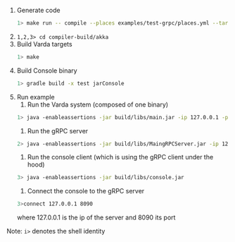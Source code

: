 
1. Generate code
    ```bash
    1> make run -- compile --places examples/test-grpc/places.yml --targets examples/test-grpc/targets.yml --filename examples/test-grpc/test.spec --impl examples/test-grpc/test.impl --provenance 0
    ```
1. ```1,2,3> cd compiler-build/akka```
1. Build Varda targets
    ```bash
    1> make
    ```
1. Build Console binary 
    ```bash
    1> gradle build -x test jarConsole
    ```
1. Run example
    1. Run the Varda system (composed of one binary)
    ```bash
    1> java -enableassertions -jar build/libs/main.jar -ip 127.0.0.1 -p 25520 -s akka://systemProject_name@127.0.0.1:25520 -l 8080 -vp placeB 
    ```
    1. Run the gRPC server
    ```bash
    2> java -enableassertions -jar build/libs/MaingRPCServer.jar -ip 127.0.0.1 -p 25521 -s akka://systemProject_name@127.0.0.1:25520 -l 8080 -vp placeB 
    ```
    1. Run the console client (which is using the gRPC client under the hood)
    ```bash
    3> java -enableassertions -jar build/libs/console.jar
    ```
    1. Connect the console to the gRPC server
    ```bash
    3>connect 127.0.0.1 8090
    ```
    where 127.0.0.1 is the ip of the server and 8090 its port

Note: ```i>``` denotes the shell identity
